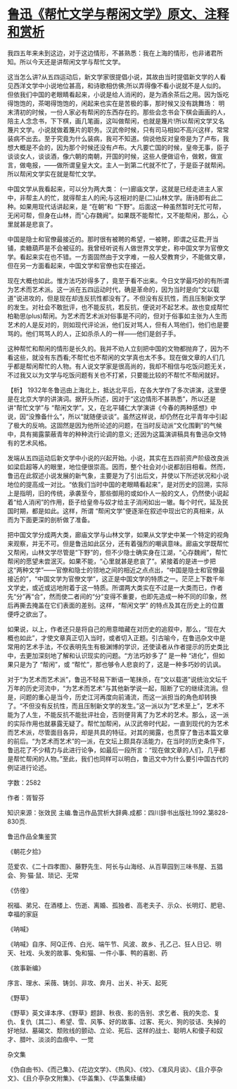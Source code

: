 # [鲁迅《帮忙文学与帮闲文学》原文、注释和赏析](https://www.vrrw.net/wx/9821.html)

我四五年来未到这边，对于这边情形，不甚熟悉：我在上海的情形，也非诸君所知。所以今天还是讲帮闲文学与帮忙文学。

这当怎么讲?从五四运动后，新文学家很提倡小说，其故由当时提倡新文学的人看见西洋文学中小说地位甚高，和诗歌相仿佛;所以弄得像不看小说就不是人似的。但依我们中国的老眼睛看起来，小说是给人消闲的，是为酒余茶后之用。因为饭吃得饱饱的，茶喝得饱饱的，闲起来也实在是苦极的事，那时候又没有跳舞场： 明末清初的时候，一份人家必有帮闲的东西存在的。那些会念书会下棋会画画的人，陪主人念念书，下下棋，画几笔画，这叫做帮闲，也就是篾片!所以帮闲文学又名篾片文学。小说就做着篾片的职务。汉武帝时候，只有司马相如不高兴这样，常常装病不出去。至于究竟为什么装病，我可不知道。倘说他反对皇帝是为了卢布，我想大概是不会的，因为那个时候还没有卢布。大凡要亡国的时候，皇帝无事，臣子谈谈女人，谈谈酒，像六朝的南朝，开国的时候，这些人便做诏令，做敕，做宣言，做电报，——做所谓皇皇大文。主人一到第二代就不忙了，于是臣子就帮闲。所以帮闲文学实在就是帮忙文学。

中国文学从我看起来，可以分为两大类： (一)廊庙文学，这就是已经走进主人家中，非帮主人的忙，就得帮主人的闲;与这相对的是(二)山林文学。唐诗即有此二种。如果用现代话讲起来，是 “在朝”和 “下野”。后面这一种虽然暂时无忙可帮，无闲可帮，但身在山林，而“心存魏阙”。如果既不能帮忙，又不能帮闲，那么，心里就甚是悲哀了。

中国是隐士和官僚最接近的。那时很有被聘的希望，一被聘，即谓之征君;开当铺，卖糖葫芦是不会被征的。我曾经听说有人做世界文学史，称中国文学为官僚文学。看起来实在也不错。一方面固然由于文字难，一般人受教育少，不能做文章，但在另一方面看起来，中国文学和官僚也实在接近。

现在大概也如此。惟方法巧妙得多了，竟至于看不出来。今日文学最巧妙的有所谓为艺术而艺术派。这一派在五四运动时代，确是革命的，因为当时是向“文以载道”说进攻的，但是现在却连反抗性都没有了。不但没有反抗性，而且压制新文学的发生。对社会不敢批评，也不能反抗，若反抗，便说对不起艺术。故也变成帮忙柏勒思(plus)帮闲。为艺术而艺术派对俗事是不问的，但对于俗事如主张为人生而艺术的人是反对的，则如现代评论派，他们反对骂人，但有人骂他们，他们也是要骂的。他们骂骂人的人，正如杀杀人的一样——他们是刽子手。

这种帮忙和帮闲的情形是长久的。我并不劝人立刻把中国的文物都抛弃了，因为不看这些，就没有东西看;不帮忙也不帮闲的文学真也太不多。现在做文章的人们几乎都是帮闲帮忙的人物。有人说文学家是很高尚的，我却不相信与吃饭问题无关，不过我又以为文学与吃饭问题有关也不打紧，只要能比较的不帮忙不帮闲就好。



【析】 1932年冬鲁迅由上海北上，抵达北平后，在各大学作了多次讲演，这里便是在北京大学的讲演词。据开头所述，因对于“这边情形不甚熟悉”，所以还是讲“帮忙文学”与 “帮闲文学”。又，在北平辅仁大学演讲《今春的两种感想》中说，因“没豫备什么”，所以“就随便谈谈”。虽然这样说，却仍然在北平青年中引起了极大的反响。这固然是因为他所论述的问题，在当时反动派“文化围剿”的气候中，具有揭露蒙蔽青年的种种流行论调的意义; 还因为这篇演讲稿具有鲁迅杂文特有的艺术风格。

发端从五四运动后新文学中小说的兴起开始。小说，其实在五四前资产阶级改良派如梁启超等人的眼里，地位便很崇高。因而，整个社会对小说都刮目相看。然而，鲁迅在此叙述小说发展的新气象，主要是为了引出后文，并使以下所述状况和小说地位的提高成一对比。“依我们当时中国的老眼睛看起来”，是对历史的回溯，实际上是指明，旧的传统，承袭至今，那些御用的或如仆人一般的文人，仍然使小说起着“给人消闲”的作用，臣子给皇帝与奴才给主子消闲如出一辙。每个时代，延及民国时期，都是如此。这样，所谓 “帮闲文学”便逐渐在叙述中现出它的真相来，从而为下面更深的剖析做了准备。

把中国文学分成两大类，廊庙文学与山林文学，如果从文学史中某一个特定的视角来观察，并无不可。但是鲁迅如此区分，还有着强烈的嘲讽意味。廊庙文学既帮忙又帮闲，山林文学尽管是“下野”的，但不少隐士确实身在江湖，“心存魏阙”，帮忙帮闲的愿望未尝泯灭。如果不能，“心里就甚是悲哀了”。紧接着的是进一步把这“两种文学”——官僚和隐士的领地之间的相近之点点出，“中国是隐士和官僚最接近的”，“中国文学为官僚文学”，这正是中国文学的特质之一。茫茫上下数千年文学史，或近或远地附着于这一特质。所谓两大类实在不过是一大类而已，作者先“分”再“合”，然而使二者间的“分”变得不重要，也即先造成一种不同的印象，然后再撕去掩盖在它们表面的差别。这样，“帮闲文学” 的特点及其在历史上的位置便呼之欲出了。

如果说，以上，作者还只是将自己的用意暗藏在对历史的追叙中，那么，“现在大概也如此”，才使文章真正切入当时，或者切入正题。引古喻今，在鲁迅杂文中是常用的艺术手法，不仅表明先生有极渊博的学识，还使读者从作者提示的历史类比中，去更加深刻地了解和认识现实的问题。“方法巧妙多了” 是一种 “进化”，但如果只是为了 “帮闲”，或 “帮忙”，那也够令人悲哀的了，这是一种多巧妙的讥讽。

对于“为艺术而艺术派”，鲁迅不轻易下断语一笔抹杀，在“文以载道”说统治文坛千万年的历史河流中，“为艺术而艺术”与其他新学说一起，阻断了它的继续流淌。但是，问题的重心是当今，历史江河再度向前涌流，而这一派担当的角色却转换了。“不但没有反抗性，而且压制新文学的发生。”这一派以为“艺术至上”，艺术不能为了人生，不能反抗不能批评社会，否则便背离了为艺术的艺术。那么，这一派的实际作用也就暴露无疑了。帮忙加帮闲，从汉武帝时代起，一直到现代的为艺术而艺术派，尽管面目各异，却是共具的特征。对其的揭露，也贯穿了鲁迅本篇文章的前后。“为艺术而艺术”的一派，在文坛上颇具存活能力，在当时的历史条件下，鲁迅花了不少精力与此进行论争，如最后一段所言：“现在做文章的人们，几乎都是帮忙帮闲的人物。”至此，我们也同样可以明白，鲁迅文中为什么要引中国古代的例证进行论述。

字数：2582

作者：胥智芬

知识来源：张效民 主编.鲁迅作品赏析大辞典.成都：四川辞书出版社.1992.第828-830页.

鲁迅作品全集鉴赏

《朝花夕拾》

范爱农、《二十四孝图》、藤野先生、阿长与山海经、从百草园到三味书屋、五猖会、狗·猫·鼠、琐记、无常

《仿徨》

祝福、弟兄、在酒楼上、伤逝、离婚、孤独者、高老夫子、示众、长明灯、肥皂、幸福的家庭

《呐喊》

《呐喊》自序、阿Q正传、白光、端午节、风波、故乡、孔乙己、狂人日记、明天、社戏、头发的故事、兔和猫、一件小事、鸭的喜剧、药

《故事新编》

序言、理水、采薇、铸剑、非攻、奔月、出关、补天、起死

《野草》

《野草》英文译本序、《野草》题辞、秋夜、影的告别、求乞者、我的失恋、复仇、复仇〔其二〕、希望、雪、风筝、好的故事、过客、死火、狗的驳诘、失掉的好地狱、墓碣文、颓败线的颤动、立论、死后、这样的战士、聪明人和傻子和奴才、腊叶、淡淡的血痕中、一觉

杂文集

《伪自由书》、《而己集》、《花边文学》、《热风》、《坟》、《准风月谈》、《且介亭杂文》、《且介亭杂文附集》、《华盖集》、《华盖集续编》

